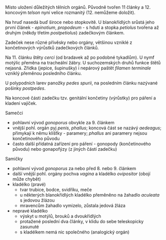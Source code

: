 Místo uložení důležitých tělních orgánů. Původně tvořen 11 články a 12. koncovým *telson* nyní velice rozmanitý (12. nemůžeme doložit).

Na hruď nasedá buď široce nebo stopkovitě. U blanokřídlých srůstá jeho první článek - *epinotium*, *propodeum* - s hdutí a stopka *petiolus* tvořena až druhým (někdy třetím *postpetiolus*) zadečkovým článkem.

Zadeček nese různé přívěsky nebo orgány, většinou vzniklé z končetinových výrůstků zadečkových článků.

Na 11. článku štěty *cerci* (od bradavek až po podobné tykadlům). U nymf motýlic přeměna na tracheální žábry. U suchozemských druhů funkce štětů nejasná. Zřídka (jepice, šupinušky) i nepárový paštět *filamen terminale* vzniklý přeměnou posledního článku.

U polypodních larev panožky *pedes spurii*, na posledním článku nazývané pošinky *postpedes*.

Na koncové části zadečku tzv. genitální končetiny (výrůstky) pro páření a kladení vajíček.

Samečci
- pohlavní vývod *gonoporus* obvykle za 9. článkem
- vnější pohl. orgán pyj *penis*, *phallus*; koncová část se nazávý *aedeagus*; přimykají k němu klíšťky - paramery; *phallus* ani paramery nejsou končetinového původu
- často další přídatná zařízení pro páření - gonopody (končetinového původu) nebo gonapofýzy (z jiných částí zadečku)

Samičky
- pohlavní vývod *gonoporus* za nebo před 8. nebo 9. článkem
- další vnější pohl. orgány pochva *vagina* a kladélko *ovipositor* (obojí může chybět)
- kladélko (pravé)
	- tvar trubice, bodce, svidříku, meče
	- u některých blanokřídlých kladélko přeměněno na žahadlo *aculeata* s jedovou žlázou
	- mravencům žahadlo vymizelo, zůstala jedová žláza
- nepravé kladélko
	- výskyt u motýlů, brouků a dvoukřídlých
	- protažené poslední dva články, v klidu do sebe teleskopicky zasunuté
	- s kladélkem nemá nic společného (analogický orgán)

